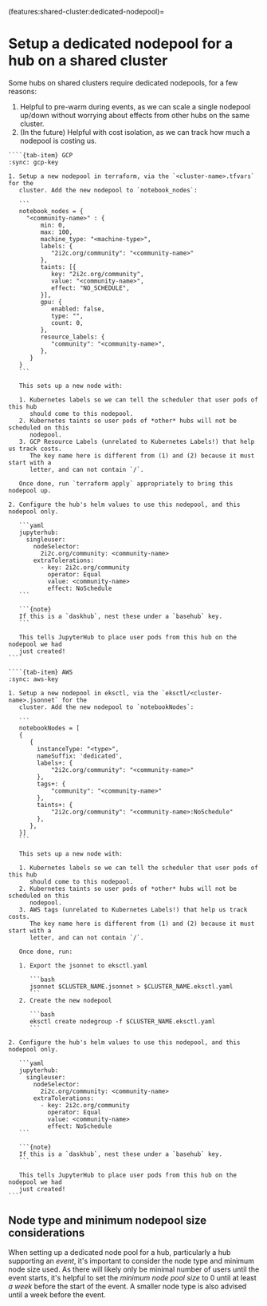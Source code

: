 (features:shared-cluster:dedicated-nodepool)=
# Setup a dedicated nodepool for a hub on a shared cluster

Some hubs on shared clusters require dedicated nodepools, for a few reasons:

1. Helpful to pre-warm during events, as we can scale a single nodepool up/down
   without worrying about effects from other hubs on the same cluster.
2. (In the future) Helpful with cost isolation, as we can track how much a
   nodepool is costing us.

`````{tab-set}
````{tab-item} GCP
:sync: gcp-key

1. Setup a new nodepool in terraform, via the `<cluster-name>.tfvars` for the
   cluster. Add the new nodepool to `notebook_nodes`:

   ```
   notebook_nodes = {
     "<community-name>" : {
         min: 0,
         max: 100,
         machine_type: "<machine-type>",
         labels: {
            "2i2c.org/community": "<community-name>"
         },
         taints: [{
            key: "2i2c.org/community",
            value: "<community-name>",
            effect: "NO_SCHEDULE",
         }],
         gpu: {
            enabled: false,
            type: "",
            count: 0,
         },
         resource_labels: {
            "community": "<community-name>",
         },
      }
   }
   ```

   This sets up a new node with:

   1. Kubernetes labels so we can tell the scheduler that user pods of this hub
      should come to this nodepool.
   2. Kubernetes taints so user pods of *other* hubs will not be scheduled on this
      nodepool.
   3. GCP Resource Labels (unrelated to Kubernetes Labels!) that help us track costs.
      The key name here is different from (1) and (2) because it must start with a
      letter, and can not contain `/`.

   Once done, run `terraform apply` appropriately to bring this nodepool up.

2. Configure the hub's helm values to use this nodepool, and this nodepool only.

   ```yaml
   jupyterhub:
     singleuser:
       nodeSelector:
         2i2c.org/community: <community-name>
       extraTolerations:
         - key: 2i2c.org/community
           operator: Equal
           value: <community-name>
           effect: NoSchedule
   ```

   ```{note}
   If this is a `daskhub`, nest these under a `basehub` key.
   ```

   This tells JupyterHub to place user pods from this hub on the nodepool we had
   just created!
````

````{tab-item} AWS
:sync: aws-key

1. Setup a new nodepool in eksctl, via the `eksctl/<cluster-name>.jsonnet` for the
   cluster. Add the new nodepool to `notebookNodes`:

   ```
   notebookNodes = [
   {
      {
        instanceType: "<type>",
        nameSuffix: 'dedicated',
        labels+: {
            "2i2c.org/community": "<community-name>"
        },
        tags+: {
            "community": "<community-name>"
        },
        taints+: {
            "2i2c.org/community": "<community-name>:NoSchedule"
        },
      },
   }]
   ```

   This sets up a new node with:

   1. Kubernetes labels so we can tell the scheduler that user pods of this hub
      should come to this nodepool.
   2. Kubernetes taints so user pods of *other* hubs will not be scheduled on this
      nodepool.
   3. AWS tags (unrelated to Kubernetes Labels!) that help us track costs.
      The key name here is different from (1) and (2) because it must start with a
      letter, and can not contain `/`.

   Once done, run:

   1. Export the jsonnet to eksctl.yaml

      ```bash
      jsonnet $CLUSTER_NAME.jsonnet > $CLUSTER_NAME.eksctl.yaml
      ```
   2. Create the new nodepool

      ```bash
      eksctl create nodegroup -f $CLUSTER_NAME.eksctl.yaml
      ```

2. Configure the hub's helm values to use this nodepool, and this nodepool only.

   ```yaml
   jupyterhub:
     singleuser:
       nodeSelector:
         2i2c.org/community: <community-name>
       extraTolerations:
         - key: 2i2c.org/community
           operator: Equal
           value: <community-name>
           effect: NoSchedule
   ```

   ```{note}
   If this is a `daskhub`, nest these under a `basehub` key.
   ```

   This tells JupyterHub to place user pods from this hub on the nodepool we had
   just created!
````
`````

## Node type and minimum nodepool size considerations

When setting up a dedicated node pool for a hub, particularly a hub supporting
an *event*, it's important to consider the node type and minimum node size
used. As there will likely only be minimal number of users until the event
starts, it's helpful to set the *minimum node pool size* to 0 until at least
*a week* before the start of the event. A smaller node type is also advised
until a week before the event.
